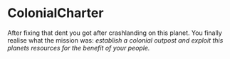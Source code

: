 # ColonialCharter
After fixing that dent you got after crashlanding on this planet. You finally realise what the mission was: *establish a colonial outpost and exploit this planets resources for the benefit of your people.*

